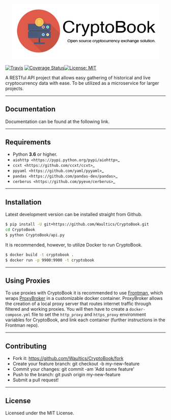 <p align="center">
  <img width="460" src="./assets/CryptoBook Header.png">
  <br>
</p>

[![Travis](https://travis-ci.com/Waultics/CryptoBook.svg?branch=master)](https://travis-ci.com/Waultics/CryptoBook) [![Coverage Status](https://coveralls.io/repos/github/Waultics/CryptoBook/badge.svg?branch=master)](https://coveralls.io/github/Waultics/CryptoBook?branch=master)[![License: MIT](https://img.shields.io/badge/License-MIT-yellow.svg)](https://opensource.org/licenses/MIT)

A RESTful API project that allows easy gathering of historical and live cryptocurrency data with ease. To be utilized as a microservice for larger projects.

---

## Documentation

Documentation can be found at the following link.

---

## Requirements

* Python **3.6** or higher.
* `aiohttp <https://pypi.python.org/pypi/aiohttp>`_
* `ccxt <https://github.com/ccxt/ccxt>`_
* `ppyaml <https://github.com/yaml/pyyaml>`_
* `pandas <https://github.com/pandas-dev/pandas>`_
* `cerberus <https://github.com/pyeve/cerberus>`_


---

## Installation

Latest development version can be installed straight from Github.

```bash
$ pip install -U git+https://github.com/Waultics/CryptoBook.git
cd CryptoBook
$ python CryptoBook/api.py
```

It is recommended, however, to utilize Docker to run CryptoBook.

```bash
$ docker build -t cryptobook .
$ docker run -p 9900:9900 -t cryptobook
```

---

## Using Proxies

To use proxies with CryptoBook it is recommended to use [Frontman](https://github.com/synchronizing/Frontman), which wraps [ProxyBroker](https://github.com/constverum/ProxyBroker) in a customizable docker container. ProxyBroker allows the creation of a local proxy server that routes internet traffic through filtered and working proxies. You will then have to create a `docker-compose.yml` file to set the `http_proxy` and `https_proxy` environment variables for CryptoBook, and link each container (further instructions in the Frontman repo).

---

## Contributing

* Fork it: https://github.com/Waultics/CryptoBook/fork
* Create your feature branch: git checkout -b my-new-feature
* Commit your changes: git commit -am 'Add some feature'
* Push to the branch: git push origin my-new-feature
* Submit a pull request!

---

## License

Licensed under the MIT License.
